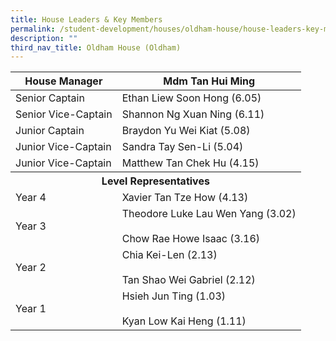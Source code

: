```yaml
---
title: House Leaders & Key Members
permalink: /student-development/houses/oldham-house/house-leaders-key-members/
description: ""
third_nav_title: Oldham House (Oldham)
---
```

<table>
<thead>
  <tr>
    <th>House Manager</th>
    <th>Mdm Tan Hui Ming</th>
  </tr>
</thead>
<tbody>
  <tr>
    <td>Senior Captain</td>
    <td>Ethan Liew Soon Hong (6.05)</td>
  </tr>
  <tr>
    <td>Senior Vice-Captain</td>
    <td>Shannon Ng Xuan Ning (6.11)</td>
  </tr>
  <tr>
    <td>Junior Captain</td>
    <td>Braydon Yu Wei Kiat (5.08)</td>
  </tr>
  <tr>
    <td>Junior Vice-Captain</td>
    <td>Sandra Tay Sen-Li (5.04)</td>
  </tr>
  <tr>
    <td>Junior Vice-Captain</td>
    <td>Matthew Tan Chek Hu (4.15)</td>
  </tr>
  <tr>
    <th colspan="2">Level Representatives</th>
  </tr>
  <tr>
    <td>Year 4</td>
    <td>Xavier Tan Tze How (4.13)</td>
  </tr>
  <tr>
    <td>Year 3</td>
    <td>Theodore Luke Lau Wen Yang (3.02)<br><br>Chow Rae Howe Isaac (3.16)</td>
  </tr>
  <tr>
    <td>Year 2</td>
    <td>Chia Kei-Len (2.13)<br><br>Tan Shao Wei Gabriel (2.12)</td>
  </tr>
  <tr>
    <td>Year 1</td>
    <td>Hsieh Jun Ting (1.03)<br><br>Kyan Low Kai Heng (1.11)</td>
  </tr>
</tbody>
</table>
